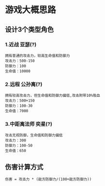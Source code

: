 # 游戏大概思路

## 设计3个类型角色
### 1.近战 亚瑟(?)
    拥有普通的攻击力，较高生命值和防御力
    攻击力：500-150
    防御力：100
    生命值：10000
### 2.远程 公孙离(?)
    拥有较高攻击力，但生命值和防御力偏低,攻击附带10%吸血
    攻击力：500+150
    防御力：100-30
    生命值：7000
### 3.中距离法师 奕星(?)
    攻击无视防御，生命值和防御力偏低
    攻击力：300
    防御力：100-50
    生命值：650
## 伤害计算方式
    伤害 = 攻击力 * (敌方防御力/(100+敌方防御力))